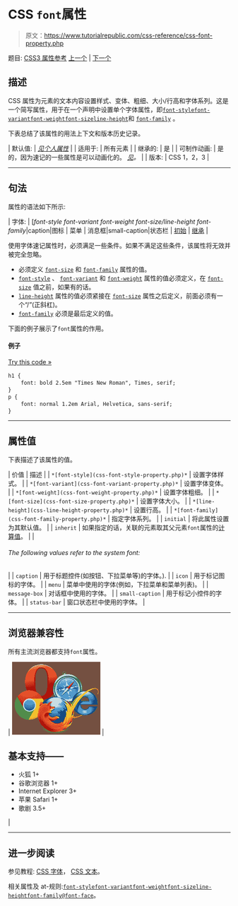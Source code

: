 # CSS `font`属性

> 原文：<https://www.tutorialrepublic.com/css-reference/css-font-property.php>

题目: [CSS3 属性参考](css3-properties.php) [上一个](css-float-property.php) | [下一个](css-font-family-property.php)

## 描述

CSS 属性为元素的文本内容设置样式、变体、粗细、大小/行高和字体系列。这是一个简写属性，用于在一个声明中设置单个字体属性，即[`font-style`](css-font-style-property.php)[`font-variant`](css-font-variant-property.php)[`font-weight`](css-font-weight-property.php)[`font-size`](css-font-size-property.php)[`line-height`](css-line-height-property.php)和 [`font-family`](css-font-family-property.php) 。

下表总结了该属性的用法上下文和版本历史记录。

| 默认值: | *[见个人属性](#property-values)* |
| 适用于: | 所有元素 |
| 继承的: | 是 |
| 可制作动画: | 是的，因为速记的一些属性是可以动画化的。 [*见*](css-animatable-properties.php)*。* |
| 版本: | CSS 1，2，3 |

* * *

## 句法

属性的语法如下所示:

| 字体: | [*font-style font-variant font-weight font-size/line-height font-family*&#124;caption&#124;图标 &#124; 菜单 &#124; 消息框&#124;small-caption&#124;状态栏 &#124; [初始](../definitions.php#initial) &#124; [继承](../definitions.php#inherit) |

使用字体速记属性时，必须满足一些条件。如果不满足这些条件，该属性将无效并被完全忽略。

*   必须定义 [`font-size`](css-font-size-property.php) 和 [`font-family`](css-font-family-property.php) 属性的值。
*   [`font-style`](css-font-style-property.php) 、 [`font-variant`](css-font-variant-property.php) 和 [`font-weight`](css-font-weight-property.php) 属性的值必须定义，在 [`font-size`](css-font-size-property.php) 值之前，如果有的话。
*   [`line-height`](css-line-height-property.php) 属性的值必须紧接在 [`font-size`](css-font-size-property.php) 属性之后定义，前面必须有一个“/”(正斜杠)。
*   [`font-family`](css-font-family-property.php) 必须是最后定义的值。

下面的例子展示了`font`属性的作用。

#### 例子

[Try this code »](../codelab.php?topic=css&file=font-property "Try this code using online Editor")

```
h1 {
    font: bold 2.5em "Times New Roman", Times, serif;
}
p {
    font: normal 1.2em Arial, Helvetica, sans-serif;
}
```

* * *

## 属性值

下表描述了该属性的值。

| 价值 | 描述 |
| `*[font-style](css-font-style-property.php)*` | 设置字体样式。 |
| `*[font-variant](css-font-variant-property.php)*` | 设置字体变体。 |
| `*[font-weight](css-font-weight-property.php)*` | 设置字体粗细。 |
| `*[font-size](css-font-size-property.php)*` | 设置字体大小。 |
| `*[line-height](css-line-height-property.php)*` | 设置行高。 |
| `*[font-family](css-font-family-property.php)*` | 指定字体系列。 |
| `initial` | 将此属性设置为其默认值。 |
| `inherit` | 如果指定的话，关联的元素取其父元素`font`属性的[计算值](../definitions.php#computed-value)。 |
| 

###### The following values refer to the system font:

 |
| `caption` | 用于标题控件(如按钮、下拉菜单等)的字体。). |
| `icon` | 用于标记图标的字体。 |
| `menu` | 菜单中使用的字体(例如，下拉菜单和菜单列表)。 |
| `message-box` | 对话框中使用的字体。 |
| `small-caption` | 用于标记小控件的字体。 |
| `status-bar` | 窗口状态栏中使用的字体。 |

* * *

## 浏览器兼容性

所有主流浏览器都支持`font`属性。

| ![Browsers Icon](img/e9331123c77668c1832e541c2fca1002.png) | 

## 基本支持——

*   火狐 1+
*   谷歌浏览器 1+
*   Internet Explorer 3+
*   苹果 Safari 1+
*   歌剧 3.5+

 |

* * *

## 进一步阅读

参见教程: [CSS 字体](../css-tutorial/css-fonts.php)， [CSS 文本](../css-tutorial/css-text.php)。

相关属性及 at-规则:[`font-style`](css-font-style-property.php)[`font-variant`](css-font-variant-property.php)[`font-weight`](css-font-weight-property.php)[`font-size`](css-font-size-property.php)[`line-height`](css-line-height-property.php)[`font-family`](css-font-family-property.php)[`@font-face`](css-font-face-rule.php)。